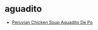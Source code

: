 # aguadito

 * [Peruvian Chicken Soup Aguadito De Po](../index/p/peruvian-chicken-soup-aguadito-de-po.json)
